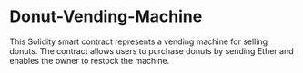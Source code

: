 # Donut-Vending-Machine
This Solidity smart contract represents a vending machine for selling donuts. The contract allows users to purchase donuts by sending Ether and enables the owner to restock the machine.
